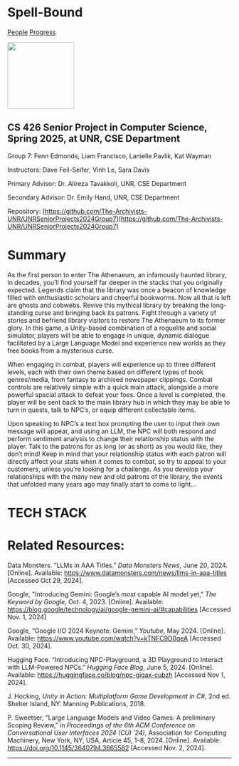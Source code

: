 # Spell-Bound





[People](/UNRSeniorProjects2024Group7/people) [Progress](/progress) 

<img src="/UNRSeniorProjects2024Group7/purple_squiggles.jpg" height="150">

## CS 426 Senior Project in Computer Science, Spring 2025, at UNR, CSE Department
Group 7: Fenn Edmonds, Liam Francisco, Lanielle Pavlik, Kat Wayman

Instructors: 		Dave Feil-Seifer, Vinh Le, Sara Davis

Primary Advisor: 	Dr. Alireza Tavakkoli, UNR, CSE Department

Secondary Advisor:	Dr. Emily Hand, UNR, CSE Department



Repository:  [https://github.com/The-Archivists-UNR/UNRSeniorProjects2024Group7](https://github.com/The-Archivists-UNR/UNRSeniorProjects2024Group7)

# Summary

As the first person to enter The Athenaeum, an infamously haunted library, in decades, you’ll find yourself far deeper in the stacks that you originally expected. Legends claim that the library was once a beacon of knowledge filled with enthusiastic scholars and cheerful bookworms. Now all that is left are ghosts and cobwebs. Revive this mythical library by breaking the long-standing curse and bringing back its patrons. Fight through a variety of stories and befriend library visitors to restore The Athenaeum to its former glory. In this game, a Unity-based combination of a roguelite and social simulator, players will be able to engage in unique, dynamic dialogue facilitated by a Large Language Model and experience new worlds as they free books from a mysterious curse. 

When engaging in combat, players will experience up to three different levels, each with their own theme based on different types of book genres/media, from fantasy to archived newspaper clippings. Combat controls are relatively simple with a quick main attack, alongside a more powerful special attack to defeat your foes. Once a level is completed, the player will be sent back to the main library hub in which they may be able to turn in quests, talk to NPC’s, or equip different collectable items. 

Upon speaking to NPC’s a text box prompting the user to input their own message will appear, and using an LLM, the NPC will both respond and perform sentiment analysis to change their relationship status with the player. Talk to the patrons for as long (or as short) as you would like, they don’t mind! Keep in mind that your relationship status with each patron will directly affect your stats when it comes to combat, so try to appeal to your customers, unless you’re looking for a challenge. As you develop your relationships with the many new and old patrons of the library, the events that unfolded many years ago may finally start to come to light…


# TECH STACK


# Related Resources:

Data Monsters. “LLMs in AAA Titles.” *Data Monsters News*, June 20, 2024. [Online]. Available: 
https://www.datamonsters.com/news/llms-in-aaa-titles [Accessed Oct 29, 2024].

Google, "Introducing Gemini: Google’s most capable AI model yet," *The Keyword by Google*, Oct. 4, 2023. [Online]. Available: https://blog.google/technology/ai/google-gemini-ai/#capabilities [Accessed Nov. 1, 2024]

Google, “Google I/O 2024 Keynote: Gemini,” *Youtube*, May 2024. [Online]. Available: https://www.youtube.com/watch?v=kTNFC9D0qeA [Accessed Oct. 30, 2024].

Hugging Face. “Introducing NPC-Playground, a 3D Playground to Interact with LLM-Powered NPCs.” *Hugging Face Blog*, June 5, 2024. [Online]. Available: https://huggingface.co/blog/npc-gigax-cubzh [Accessed Nov 1, 2024].

J. Hocking, *Unity in Action: Multiplatform Game Development in C#*, 2nd ed. Shelter Island, NY: Manning Publications, 2018.

P. Sweetser, “Large Language Models and Video Games: A preliminary Scoping Review,” in *Proceedings of the 6th ACM Conference on Conversational User Interfaces 2024 (CUI ’24)*, Association for Computing Machinery, New York, NY, USA, Article 45, 1–8, 2024. [Online]. Available: https://doi.org/10.1145/3640794.3665582 [Accessed Nov. 2, 2024].

----------------------------------------------------------------------------------------

